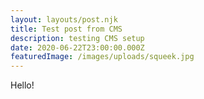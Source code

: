 ```yaml
---
layout: layouts/post.njk
title: Test post from CMS
description: testing CMS setup
date: 2020-06-22T23:00:00.000Z
featuredImage: /images/uploads/squeek.jpg
---
```

Hello!